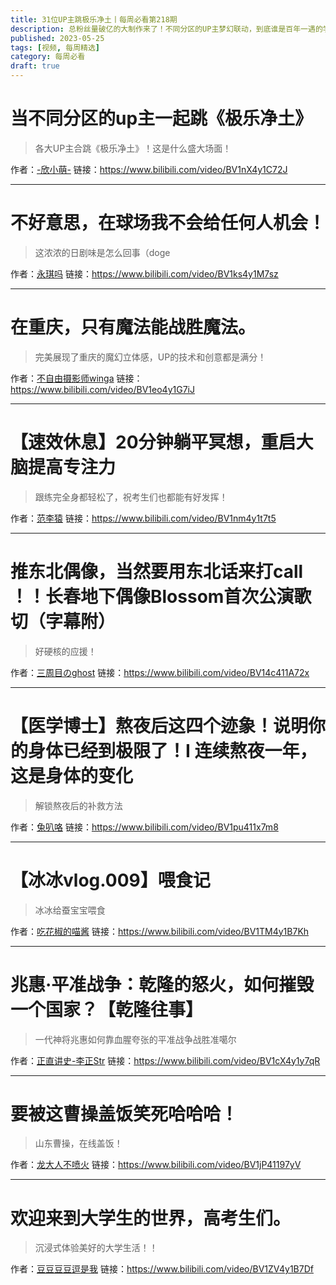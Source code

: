 ```yaml
---
title: 31位UP主跳极乐净土丨每周必看第218期
description: 总粉丝量破亿的大制作来了！不同分区的UP主梦幻联动，到底谁是百年一遇的学舞奇才？
published: 2023-05-25
tags: [视频, 每周精选]
category: 每周必看
draft: true
---
```


# 当不同分区的up主一起跳《极乐净土》
> 各大UP主合跳《极乐净土》！这是什么盛大场面！

作者：[-欣小萌-](https://space.bilibili.com/8366990)
链接：https://www.bilibili.com/video/BV1nX4y1C72J

---

# 不好意思，在球场我不会给任何人机会！
> 这浓浓的日剧味是怎么回事（doge

作者：[永琪吗](https://space.bilibili.com/1020040160)
链接：https://www.bilibili.com/video/BV1ks4y1M7sz

---

# 在重庆，只有魔法能战胜魔法。
> 完美展现了重庆的魔幻立体感，UP的技术和创意都是满分！

作者：[不自由摄影师winga](https://space.bilibili.com/23079060)
链接：https://www.bilibili.com/video/BV1eo4y1G7iJ

---

# 【速效休息】20分钟躺平冥想，重启大脑提高专注力
> 跟练完全身都轻松了，祝考生们也都能有好发挥！

作者：[范李猿](https://space.bilibili.com/63486758)
链接：https://www.bilibili.com/video/BV1nm4y1t7t5

---

# 推东北偶像，当然要用东北话来打call ！！长春地下偶像Blossom首次公演歌切（字幕附）
> 好硬核的应援！

作者：[三周目のghost](https://space.bilibili.com/39248861)
链接：https://www.bilibili.com/video/BV14c411A72x

---

# 【医学博士】熬夜后这四个迹象！说明你的身体已经到极限了！I 连续熬夜一年，这是身体的变化
> 解锁熬夜后的补救方法

作者：[兔叭咯](https://space.bilibili.com/7788379)
链接：https://www.bilibili.com/video/BV1pu411x7m8

---

# 【冰冰vlog.009】喂食记
> 冰冰给蚕宝宝喂食

作者：[吃花椒的喵酱](https://space.bilibili.com/2026561407)
链接：https://www.bilibili.com/video/BV1TM4y1B7Kh

---

# 兆惠·平准战争：乾隆的怒火，如何摧毁一个国家？【乾隆往事】
> 一代神将兆惠如何靠血腥夸张的平准战争战胜准噶尔

作者：[正直讲史-李正Str](https://space.bilibili.com/11646119)
链接：https://www.bilibili.com/video/BV1cX4y1y7qR

---

# 要被这曹操盖饭笑死哈哈哈！
> 山东曹操，在线盖饭！

作者：[龙大人不喷火](https://space.bilibili.com/25911961)
链接：https://www.bilibili.com/video/BV1jP41197yV

---

# 欢迎来到大学生的世界，高考生们。
> 沉浸式体验美好的大学生活！！

作者：[豆豆豆豆逗是我](https://space.bilibili.com/447212385)
链接：https://www.bilibili.com/video/BV1ZV4y1B7Df

